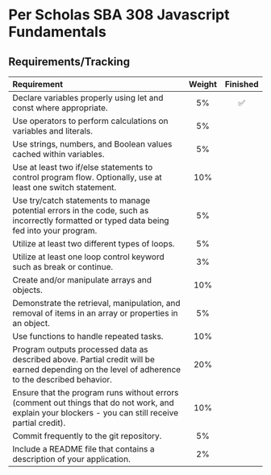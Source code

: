 # Per Scholas SBA 308 Javascript Fundamentals

## Requirements/Tracking

| Requirement | Weight | Finished |
| :-- | :--: | :--: |
| Declare variables properly using let and const where appropriate. | 5% | ✅ |
| Use operators to perform calculations on variables and literals. | 5% | |
| Use strings, numbers, and Boolean values cached within variables. | 5% | |
| Use at least two if/else statements to control program flow. Optionally, use at least one switch statement. | 10% | |
| Use try/catch statements to manage potential errors in the code, such as incorrectly formatted or typed data being fed into your program. | 5% | |
| Utilize at least two different types of loops. | 5% | |
| Utilize at least one loop control keyword such as break or continue. | 3% | |
| Create and/or manipulate arrays and objects. | 10% | |
| Demonstrate the retrieval, manipulation, and removal of items in an array or properties in an object. | 5% | |
| Use functions to handle repeated tasks. | 10% | |
| Program outputs processed data as described above. Partial credit will be earned depending on the level of adherence to the described behavior. | 20% | |
| Ensure that the program runs without errors (comment out things that do not work, and explain your blockers - you can still receive partial credit). | 10% | |
| Commit frequently to the git repository. | 5% | |
| Include a README file that contains a description of your application. | 2% | |